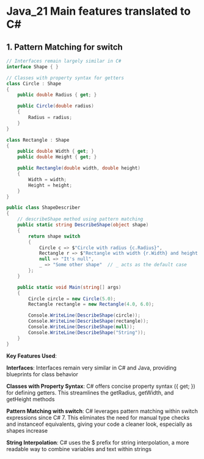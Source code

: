 # Java_21 Main features translated to C#

## 1. Pattern Matching for switch



```csharp
// Interfaces remain largely similar in C#
interface Shape { }

// Classes with property syntax for getters
class Circle : Shape
{
    public double Radius { get; }

    public Circle(double radius)
    {
        Radius = radius;
    }
}

class Rectangle : Shape
{
    public double Width { get; }
    public double Height { get; }

    public Rectangle(double width, double height)
    {
        Width = width;
        Height = height;
    }
}

public class ShapeDescriber
{
    // describeShape method using pattern matching
    public static string DescribeShape(object shape)
    {
        return shape switch
        {
            Circle c => $"Circle with radius {c.Radius}",
            Rectangle r => $"Rectangle with width {r.Width} and height {r.Height}",
            null => "It's null",
            _ => "Some other shape"  // _ acts as the default case
        };
    }

    public static void Main(string[] args)
    {
        Circle circle = new Circle(5.0);
        Rectangle rectangle = new Rectangle(4.0, 6.0);

        Console.WriteLine(DescribeShape(circle));
        Console.WriteLine(DescribeShape(rectangle));
        Console.WriteLine(DescribeShape(null));
        Console.WriteLine(DescribeShape("String"));
    }
}
```

**Key Features Used**:

**Interfaces**: Interfaces remain very similar in C# and Java, providing blueprints for class behavior

**Classes with Property Syntax**: C# offers concise property syntax ({ get; }) for defining getters. This streamlines the getRadius, getWidth, and getHeight methods

**Pattern Matching with switch**: C# leverages pattern matching within switch expressions since C# 7. This eliminates the need for manual type checks and instanceof equivalents, giving your code a cleaner look, especially as shapes increase

**String Interpolation**: C# uses the $ prefix for string interpolation, a more readable way to combine variables and text within strings




